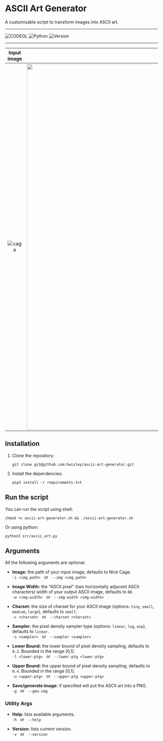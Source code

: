 # ASCII Art Generator
A customisable script to transform images into ASCII art.

<hr>

![CODEQL](https://github.com/hwixley/ascii-art-generator/actions/workflows/codeql.yml/badge.svg) ![Python](https://img.shields.io/badge/Python-3.8.10-purple?labelColor=gray&style=flat) ![Version](https://img.shields.io/badge/Version-1.0.0-blue?labelColor=gray&style=flat)

<hr>

Input image                |  Output ASCII
:-------------------------:|:-------------------------:
![cage](https://github.com/hwixley/ascii-art-generator/assets/57837950/2380ff4d-09a9-433e-a4e4-a0ff00c451fe) | <img src="https://github.com/hwixley/ascii-art-generator/assets/57837950/3800d64b-2842-4ff7-841c-a5f02ff51215" style="width: 1200px">


## Installation

1. Clone the repository:
   ```
   git clone git@github.com:hwixley/ascii-art-generator.git
   ```
2. Install the dependencies:
   ```
   pip3 install -r requirements.txt
   ```

## Run the script
You can run the script using shell:
```
chmod +x ascii-art-generator.sh && ./ascii-art-generator.sh
```
Or using python:
```
python3 src/ascii_art.py
```

## Arguments
All the following arguments are optional.

- __Image:__ the path of your input image, defaults to Nick Cage.<br>`-i <img_path>` &nbsp; or &nbsp;  `--img <img_path>`

- __Image Width:__ the "ASCII pixel" (two horizontally adjacent ASCII characters) width of your output ASCII image, defaults to `80`.<br>`-w <img-width>` &nbsp; or &nbsp; `--img-width <img-width>`

- __Charset:__ the size of charset for your ASCII image (options: `tiny`, `small`, `medium`, `large`), defaults to `small`.<br>`-c <charset>` &nbsp; or &nbsp; `--charset <charset>`

- __Sampler:__ the pixel density sampler type (options: `linear`, `log`, `exp`), defaults to `linear`.<br>`-s <sampler>` &nbsp; or &nbsp; `--sampler <sampler>`

- __Lower Bound:__ the lower bound of pixel density sampling, defaults to `0.2`. Bounded in the range [0,1].<br>`-l <lower-ptg>` &nbsp; or &nbsp; `--lower-ptg <lower-ptg>`

- __Upper Bound:__ the upper bound of pixel density sampling, defaults to `0.4`. Bounded in the range [0,1].<br>`-u <upper-ptg>` &nbsp; or &nbsp; `--upper-ptg <upper-ptg>`

- __Save/generate image:__ if specified will put the ASCII art into a PNG.<br>`-g` &nbsp; or &nbsp; `--gen-img`

### Utility Args

- __Help:__ lists available arguments.<br>`-h` &nbsp; or &nbsp; `--help`

- __Version:__ lists current version.<br> `-v` &nbsp; or &nbsp; `--version`
